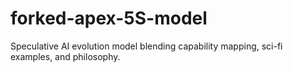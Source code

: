 # forked-apex-5S-model
Speculative AI evolution model blending capability mapping, sci-fi examples, and philosophy.
